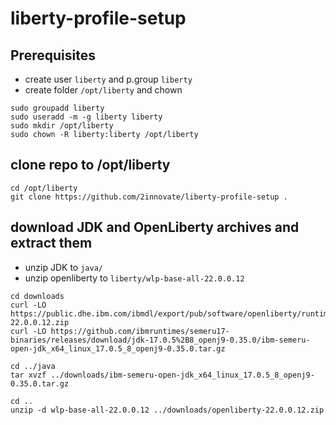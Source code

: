 # liberty-profile-setup

## Prerequisites
- create user `liberty` and p.group `liberty`
- create folder `/opt/liberty` and chown
```
sudo groupadd liberty
sudo useradd -m -g liberty liberty
sudo mkdir /opt/liberty
sudo chown -R liberty:liberty /opt/liberty
```

## clone repo to /opt/liberty
```
cd /opt/liberty
git clone https://github.com/2innovate/liberty-profile-setup .
```

## download JDK and OpenLiberty archives and extract them
- unzip JDK to `java/`
- unzip openliberty to `liberty/wlp-base-all-22.0.0.12`
```
cd downloads
curl -LO https://public.dhe.ibm.com/ibmdl/export/pub/software/openliberty/runtime/release/22.0.0.12/openliberty-22.0.0.12.zip
curl -LO https://github.com/ibmruntimes/semeru17-binaries/releases/download/jdk-17.0.5%2B8_openj9-0.35.0/ibm-semeru-open-jdk_x64_linux_17.0.5_8_openj9-0.35.0.tar.gz

cd ../java
tar xvzf ../downloads/ibm-semeru-open-jdk_x64_linux_17.0.5_8_openj9-0.35.0.tar.gz

cd ..
unzip -d wlp-base-all-22.0.0.12 ../downloads/openliberty-22.0.0.12.zip
```
